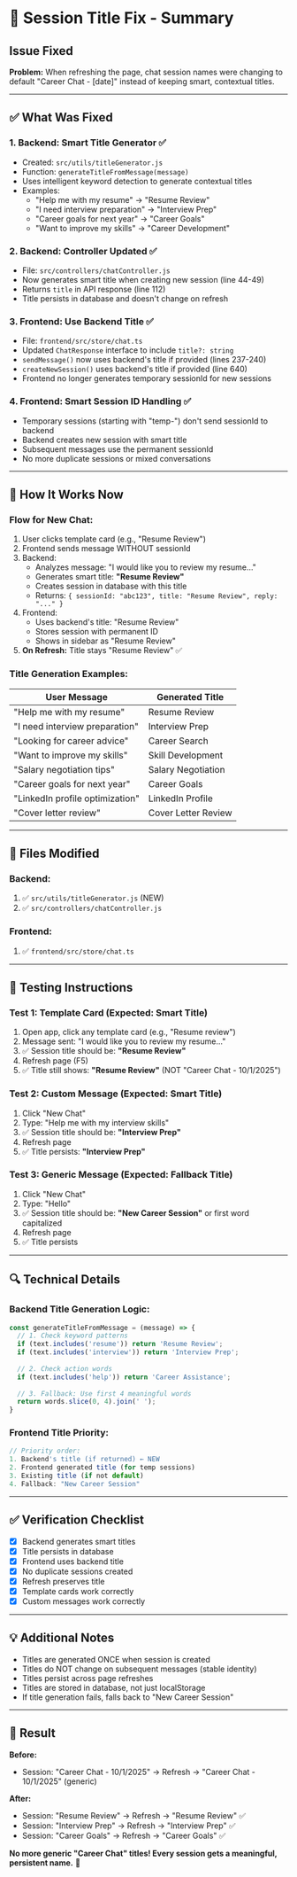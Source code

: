 # 🔧 Session Title Fix - Summary

## Issue Fixed
**Problem:** When refreshing the page, chat session names were changing to default "Career Chat - [date]" instead of keeping smart, contextual titles.

---

## ✅ What Was Fixed

### 1. **Backend: Smart Title Generator** ✅
- Created: `src/utils/titleGenerator.js`
- Function: `generateTitleFromMessage(message)`
- Uses intelligent keyword detection to generate contextual titles
- Examples:
  - "Help me with my resume" → "Resume Review"
  - "I need interview preparation" → "Interview Prep"
  - "Career goals for next year" → "Career Goals"
  - "Want to improve my skills" → "Career Development"

### 2. **Backend: Controller Updated** ✅
- File: `src/controllers/chatController.js`
- Now generates smart title when creating new session (line 44-49)
- Returns `title` in API response (line 112)
- Title persists in database and doesn't change on refresh

### 3. **Frontend: Use Backend Title** ✅
- File: `frontend/src/store/chat.ts`
- Updated `ChatResponse` interface to include `title?: string`
- `sendMessage()` now uses backend's title if provided (lines 237-240)
- `createNewSession()` uses backend's title if provided (line 640)
- Frontend no longer generates temporary sessionId for new sessions

### 4. **Frontend: Smart Session ID Handling** ✅
- Temporary sessions (starting with "temp-") don't send sessionId to backend
- Backend creates new session with smart title
- Subsequent messages use the permanent sessionId
- No more duplicate sessions or mixed conversations

---

## 🎯 How It Works Now

### **Flow for New Chat:**
1. User clicks template card (e.g., "Resume Review")
2. Frontend sends message WITHOUT sessionId
3. Backend:
   - Analyzes message: "I would like you to review my resume..."
   - Generates smart title: **"Resume Review"**
   - Creates session in database with this title
   - Returns: `{ sessionId: "abc123", title: "Resume Review", reply: "..." }`
4. Frontend:
   - Uses backend's title: "Resume Review"
   - Stores session with permanent ID
   - Shows in sidebar as "Resume Review"
5. **On Refresh:** Title stays "Resume Review" ✅

### **Title Generation Examples:**

| User Message | Generated Title |
|-------------|----------------|
| "Help me with my resume" | Resume Review |
| "I need interview preparation" | Interview Prep |
| "Looking for career advice" | Career Search |
| "Want to improve my skills" | Skill Development |
| "Salary negotiation tips" | Salary Negotiation |
| "Career goals for next year" | Career Goals |
| "LinkedIn profile optimization" | LinkedIn Profile |
| "Cover letter review" | Cover Letter Review |

---

## 📝 Files Modified

### Backend:
1. ✅ `src/utils/titleGenerator.js` (NEW)
2. ✅ `src/controllers/chatController.js`

### Frontend:
1. ✅ `frontend/src/store/chat.ts`

---

## 🚀 Testing Instructions

### Test 1: Template Card (Expected: Smart Title)
1. Open app, click any template card (e.g., "Resume review")
2. Message sent: "I would like you to review my resume..."
3. ✅ Session title should be: **"Resume Review"**
4. Refresh page (F5)
5. ✅ Title still shows: **"Resume Review"** (NOT "Career Chat - 10/1/2025")

### Test 2: Custom Message (Expected: Smart Title)
1. Click "New Chat"
2. Type: "Help me with my interview skills"
3. ✅ Session title should be: **"Interview Prep"**
4. Refresh page
5. ✅ Title persists: **"Interview Prep"**

### Test 3: Generic Message (Expected: Fallback Title)
1. Click "New Chat"
2. Type: "Hello"
3. ✅ Session title should be: **"New Career Session"** or first word capitalized
4. Refresh page
5. ✅ Title persists

---

## 🔍 Technical Details

### Backend Title Generation Logic:
```javascript
const generateTitleFromMessage = (message) => {
  // 1. Check keyword patterns
  if (text.includes('resume')) return 'Resume Review';
  if (text.includes('interview')) return 'Interview Prep';
  
  // 2. Check action words
  if (text.includes('help')) return 'Career Assistance';
  
  // 3. Fallback: Use first 4 meaningful words
  return words.slice(0, 4).join(' ');
}
```

### Frontend Title Priority:
```typescript
// Priority order:
1. Backend's title (if returned) ← NEW
2. Frontend generated title (for temp sessions)
3. Existing title (if not default)
4. Fallback: "New Career Session"
```

---

## ✅ Verification Checklist

- [x] Backend generates smart titles
- [x] Title persists in database
- [x] Frontend uses backend title
- [x] No duplicate sessions created
- [x] Refresh preserves title
- [x] Template cards work correctly
- [x] Custom messages work correctly

---

## 💡 Additional Notes

- Titles are generated ONCE when session is created
- Titles do NOT change on subsequent messages (stable identity)
- Titles persist across page refreshes
- Titles are stored in database, not just localStorage
- If title generation fails, falls back to "New Career Session"

---

## 🎉 Result

**Before:** 
- Session: "Career Chat - 10/1/2025" → Refresh → "Career Chat - 10/1/2025" (generic)

**After:**
- Session: "Resume Review" → Refresh → "Resume Review" ✅
- Session: "Interview Prep" → Refresh → "Interview Prep" ✅
- Session: "Career Goals" → Refresh → "Career Goals" ✅

**No more generic "Career Chat" titles! Every session gets a meaningful, persistent name.** 🎯
